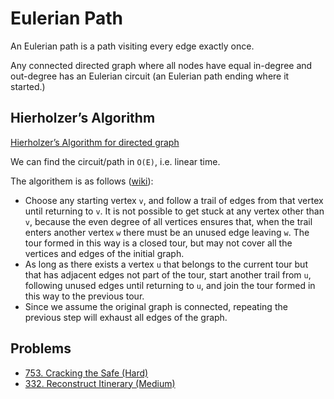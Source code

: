 # Eulerian Path

An Eulerian path is a path visiting every edge exactly once.

Any connected directed graph where all nodes have equal in-degree and out-degree has an Eulerian circuit \(an Eulerian path ending where it started.\)

## Hierholzer’s Algorithm

[Hierholzer’s Algorithm for directed graph](https://www.geeksforgeeks.org/hierholzers-algorithm-directed-graph/)

We can find the circuit/path in `O(E)`, i.e. linear time.

The algorithem is as follows \([wiki](https://en.wikipedia.org/wiki/Eulerian_path#Hierholzer.27s_algorithm)\):

* Choose any starting vertex `v`, and follow a trail of edges from that vertex until returning to `v`. It is not possible to get stuck at any vertex other than `v`, because the even degree of all vertices ensures that, when the trail enters another vertex `w` there must be an unused edge leaving `w`. The tour formed in this way is a closed tour, but may not cover all the vertices and edges of the initial graph.
* As long as there exists a vertex `u` that belongs to the current tour but that has adjacent edges not part of the tour, start another trail from `u`, following unused edges until returning to `u`, and join the tour formed in this way to the previous tour.
* Since we assume the original graph is connected, repeating the previous step will exhaust all edges of the graph.

## Problems

* [753. Cracking the Safe \(Hard\)](https://leetcode.com/problems/cracking-the-safe/)
* [332. Reconstruct Itinerary (Medium)](https://leetcode.com/problems/reconstruct-itinerary/)
